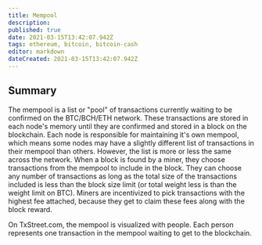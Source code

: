 ```yaml
---
title: Mempool
description: 
published: true
date: 2021-03-15T13:42:07.942Z
tags: ethereum, bitcoin, bitcoin-cash
editor: markdown
dateCreated: 2021-03-15T13:42:07.942Z
---
```


## Summary

The mempool is a list or "pool" of transactions currently waiting to be confirmed on the BTC/BCH/ETH network. These transactions are stored in each node's memory until they are confirmed and stored in a block on the blockchain. Each node is responsible for maintaining it's own mempool, which means some nodes may have a slightly different list of transactions in their mempool than others. However, the list is more or less the same across the network. When a block is found by a miner, they choose transactions from the mempool to include in the block. They can choose any number of transactions as long as the total size of the transactions included is less than the block size limit (or total weight less is than the weight limit on BTC). Miners are incentivized to pick transactions with the highest fee attached, because they get to claim these fees along with the block reward.

On TxStreet.com, the mempool is visualized with people. Each person represents one transaction in the mempool waiting to get to the blockchain.